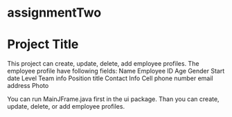 # assignmentTwo
# Project Title
This project can create, update, delete, add employee profiles.
The employee profile have following fields:
Name
Employee ID
Age
Gender
Start date
Level
Team info
Position title
Contact Info
Cell phone number
email address
Photo

You can run MainJFrame.java first in the ui package. Than you can create, update, delete, or add employee profiles.
